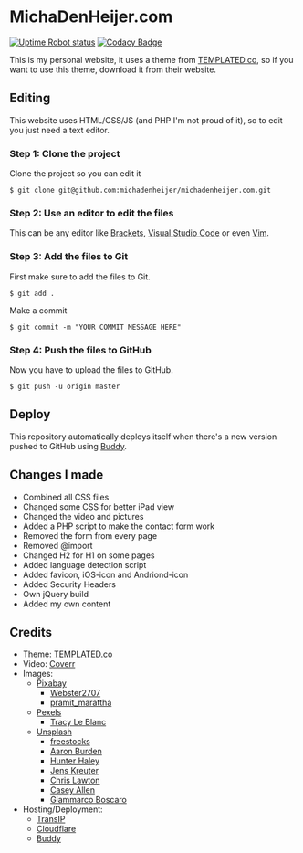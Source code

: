 # MichaDenHeijer.com
[![Uptime Robot status](https://img.shields.io/uptimerobot/ratio/7/m780835373-dfca08c8bd2fab0cdf3dfa82.svg)](https://uptimerobot.com/) [![Codacy Badge](https://api.codacy.com/project/badge/Grade/147b6e85df864414a88995b3e4dcb67f)](https://www.codacy.com?utm_source=github.com&amp;utm_medium=referral&amp;utm_content=michadenheijer/michadenheijer.com&amp;utm_campaign=Badge_Grade)

This is my personal website, it uses a theme from [TEMPLATED.co](http://TEMPLATED.co), so if you want to use this theme, download it from their website.

## Editing
This website uses HTML/CSS/JS (and PHP I'm not proud of it), so to edit you just need a text editor.

### Step 1: Clone the project
Clone the project so you can edit it
```
$ git clone git@github.com:michadenheijer/michadenheijer.com.git
```

### Step 2: Use an editor to edit the files
This can be any editor like [Brackets](http://brackets.io), [Visual Studio Code](https://code.visualstudio.com/) or even [Vim](https://www.vim.org/).

### Step 3: Add the files to Git
First make sure to add the files to Git.
```
$ git add .
```
Make a commit
```
$ git commit -m "YOUR COMMIT MESSAGE HERE"
```

### Step 4: Push the files to GitHub
Now you have to upload the files to GitHub.
```
$ git push -u origin master
```

## Deploy
This repository automatically deploys itself when there's a new version pushed to GitHub using [Buddy](http://buddy.works/).

## Changes I made
- Combined all CSS files
- Changed some CSS for better iPad view
- Changed the video and pictures
- Added a PHP script to make the contact form work
- Removed the form from every page
- Removed @import
- Changed H2 for H1 on some pages
- Added language detection script
- Added favicon, iOS-icon and Andriond-icon
- Added Security Headers
- Own jQuery build
- Added my own content

## Credits
- Theme: [TEMPLATED.co](http://templated.co)
- Video: [Coverr](http://coverr.co)
- Images:
  - [Pixabay](https://pixabay.com)
    - [Webster2707](https://pixabay.com/users/Webster2703-1444894/)
    - [pramit_marattha](https://pixabay.com/users/pramit_marattha-3815284/)
  - [Pexels](https://www.pexels.com)
    - [Tracy Le Blanc](https://www.pexels.com/@tracy-le-blanc-67789)
  - [Unsplash](http://unsplash.com)
    - [freestocks](https://unsplash.com/@freestocks)
    - [Aaron Burden](https://unsplash.com/@aaronburden)
    - [Hunter Haley](https://unsplash.com/@hnhmarketing)
    - [Jens Kreuter](https://unsplash.com/@jenskreuter)
    - [Chris Lawton](https://unsplash.com/@chrislawton)
    - [Casey Allen](https://unsplash.com/@westbeach013)
    - [Giammarco Boscaro](https://unsplash.com/@giamboscaro)
- Hosting/Deployment: 
  - [TransIP](http://transip.nl)
  - [Cloudflare](http://cloudflare.com)
  - [Buddy](http://buddy.works/)
